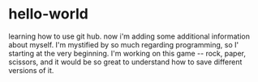 # hello-world
learning how to use git hub.
now i'm adding some additional information about myself. I'm mystified by so much regarding programming, so I' starting at the very beginning. I'm working on this game -- rock, paper, scissors, and it would be so great to understand how to save different versions of it.
